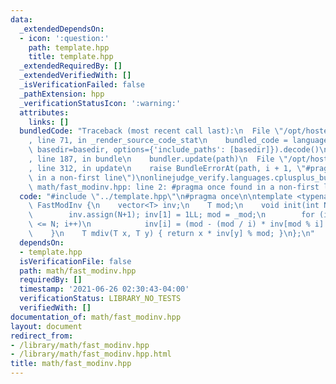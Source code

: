 ```yaml
---
data:
  _extendedDependsOn:
  - icon: ':question:'
    path: template.hpp
    title: template.hpp
  _extendedRequiredBy: []
  _extendedVerifiedWith: []
  _isVerificationFailed: false
  _pathExtension: hpp
  _verificationStatusIcon: ':warning:'
  attributes:
    links: []
  bundledCode: "Traceback (most recent call last):\n  File \"/opt/hostedtoolcache/Python/3.9.5/x64/lib/python3.9/site-packages/onlinejudge_verify/documentation/build.py\"\
    , line 71, in _render_source_code_stat\n    bundled_code = language.bundle(stat.path,\
    \ basedir=basedir, options={'include_paths': [basedir]}).decode()\n  File \"/opt/hostedtoolcache/Python/3.9.5/x64/lib/python3.9/site-packages/onlinejudge_verify/languages/cplusplus.py\"\
    , line 187, in bundle\n    bundler.update(path)\n  File \"/opt/hostedtoolcache/Python/3.9.5/x64/lib/python3.9/site-packages/onlinejudge_verify/languages/cplusplus_bundle.py\"\
    , line 312, in update\n    raise BundleErrorAt(path, i + 1, \"#pragma once found\
    \ in a non-first line\")\nonlinejudge_verify.languages.cplusplus_bundle.BundleErrorAt:\
    \ math/fast_modinv.hpp: line 2: #pragma once found in a non-first line\n"
  code: "#include \"../template.hpp\"\n#pragma once\n\ntemplate <typename T> struct\
    \ FastModInv {\n    vector<T> inv;\n    T mod;\n    void init(int N, T _mod) {\n\
    \        inv.assign(N+1); inv[1] = 1LL; mod = _mod;\n        for (int i = 2; i\
    \ <= N; i++)\n            inv[i] = (mod - (mod / i) * inv[mod % i] % mod) % mod;\n\
    \    }\n    T mdiv(T x, T y) { return x * inv[y] % mod; }\n};\n"
  dependsOn:
  - template.hpp
  isVerificationFile: false
  path: math/fast_modinv.hpp
  requiredBy: []
  timestamp: '2021-06-26 02:30:43-04:00'
  verificationStatus: LIBRARY_NO_TESTS
  verifiedWith: []
documentation_of: math/fast_modinv.hpp
layout: document
redirect_from:
- /library/math/fast_modinv.hpp
- /library/math/fast_modinv.hpp.html
title: math/fast_modinv.hpp
---
```

